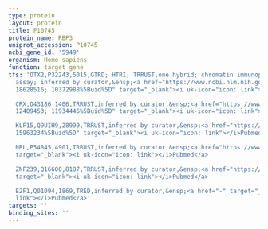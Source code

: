 ```yaml
---
type: protein
layout: protein
title: P10745
protein_name: RBP3
uniprot_accession: P10745
ncbi_gene_id: '5949'
organism: Homo sapiens
function: target gene
tfs: 'OTX2,P32243,5015,GTRD; HTRI; TRRUST,one hybrid; chromatin immunoprecipitation
  assay; inferred by curator,&ensp;<a href="https://www.ncbi.nlm.nih.gov/pubmed/?term=10354480;
  18628516; 10372988%5Buid%5D" target="_blank"><i uk-icon="icon: link"></i>Pubmed</a>

  CRX,O43186,1406,TRRUST,inferred by curator,&ensp;<a href="https://www.ncbi.nlm.nih.gov/pubmed/?term=15277472;
  12409453; 11934446%5Buid%5D" target="_blank"><i uk-icon="icon: link"></i>Pubmed</a>

  KLF15,Q9UIH9,28999,TRRUST,inferred by curator,&ensp;<a href="https://www.ncbi.nlm.nih.gov/pubmed/?term=15277472;
  15963234%5Buid%5D" target="_blank"><i uk-icon="icon: link"></i>Pubmed</a>

  NRL,P54845,4901,TRRUST,inferred by curator,&ensp;<a href="https://www.ncbi.nlm.nih.gov/pubmed/?term=15277472%5Buid%5D"
  target="_blank"><i uk-icon="icon: link"></i>Pubmed</a>

  ZNF239,Q16600,8187,TRRUST,inferred by curator,&ensp;<a href="https://www.ncbi.nlm.nih.gov/pubmed/?term=12409453%5Buid%5D"
  target="_blank"><i uk-icon="icon: link"></i>Pubmed</a>

  E2F1,Q01094,1869,TRED,inferred by curator,&ensp;<a href="-" target="_blank"><i uk-icon="icon:
  link"></i>Pubmed</a>'
targets: ''
binding_sites: ''
---
```

